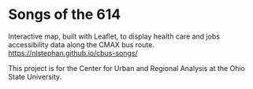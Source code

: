 # Songs of the 614

Interactive map, built with Leaflet, to display health care and jobs accessibility data along the CMAX bus route.
https://nlstephan.github.io/cbus-songs/

This project is for the Center for Urban and Regional Analysis at the Ohio State University.